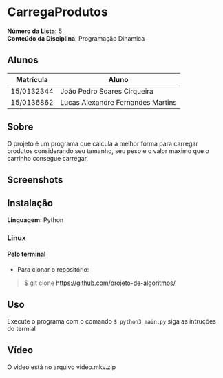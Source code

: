 # CarregaProdutos

**Número da Lista**: 5<br>
**Conteúdo da Disciplina**: Programação Dinamica <br>

## Alunos
|Matrícula | Aluno |
| -- | -- |
| 15/0132344  |  João Pedro Soares Cirqueira |
| 15/0136862  |  Lucas Alexandre Fernandes Martins |

## Sobre 
O projeto é um programa que calcula a melhor forma para carregar produtos considerando seu tamanho, seu peso e o valor maximo que o carrinho consegue carregar.

## Screenshots

## Instalação 
**Linguagem**: Python

### Linux

#### Pelo terminal
- Para clonar o repositório:
> $ git clone https://github.com/projeto-de-algoritmos/

## Uso 
Execute o programa com o comando 
``` $ python3 main.py ```
siga as intruções do termial

## Vídeo

O video está no arquivo video.mkv.zip
